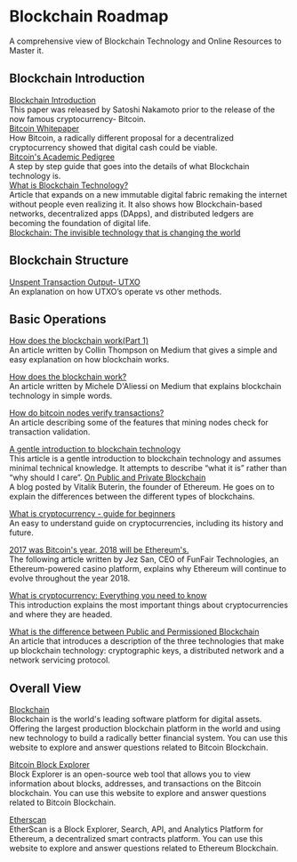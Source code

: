 # Blockchain Roadmap
A comprehensive view of Blockchain Technology and Online Resources to Master it.
## Blockchain Introduction
[Blockchain Introduction](https://www.ibm.com/in-en/topics/what-is-blockchain)   
This paper was released by Satoshi Nakamoto prior to the release of the now famous cryptocurrency- Bitcoin.   
[Bitcoin Whitepaper](https://bitcoin.org/bitcoin.pdf)    
How Bitcoin, a radically different proposal for a decentralized cryptocurrency showed that digital cash could be viable.    
[Bitcoin's Academic Pedigree](https://queue.acm.org/detail.cfm?id=3136559)     
A step by step guide that goes into the details of what Blockchain technology is.    
[What is Blockchain Technology?](https://blockgeeks.com/guides/what-is-blockchain-technology/)    
Article that expands on a new immutable digital fabric remaking the internet without people even realizing it. It also shows how Blockchain-based networks, decentralized apps (DApps), and distributed ledgers are becoming the foundation of digital life.    
[Blockchain: The invisible technology that is changing the world](https://www.pcmag.com/news/blockchain-the-invisible-technology-thats-changing-the-world)   

## Blockchain Structure
[Unspent Transaction Output- UTXO](https://smithandcrown.com/glossary/unspent-transaction-outputs-utxo/)  
An explanation on how UTXO’s operate vs other methods.

## Basic Operations
[How does the blockchain work(Part 1)](https://medium.com/blockchain-review/how-does-the-blockchain-work-for-dummies-explained-simply-9f94d386e093)  
An article written by Collin Thompson on Medium that gives a simple and easy explanation on how blockchain works.

[How does the blockchain work?](https://onezero.medium.com/how-does-the-blockchain-work-98c8cd01d2ae)  
An article written by Michele D'Aliessi on Medium that explains blockchain technology in simple words.

[How do bitcoin nodes verify transactions?](https://smartereum.com/8970/how-do-bitcoin-nodes-verify-transactions/)  
An article describing some of the features that mining nodes check for transaction validation.

[A gentle introduction to blockchain technology](https://bitsonblocks.net/2015/09/09/gentle-introduction-blockchain-technology/)  
This article is a gentle introduction to blockchain technology and assumes minimal technical knowledge. It attempts to describe “what it is” rather than “why should I care”.
[On Public and Private Blockchain](https://blog.ethereum.org/2015/08/07/on-public-and-private-blockchains/)  
A blog posted by Vitalik Buterin, the founder of Ethereum. He goes on to explain the differences between the different types of blockchains.

[What is cryptocurrency - guide for beginners](https://cointelegraph.com/blockchain-for-beginners/what-is-a-cryptocurrency-a-beginners-guide-to-digital-money#accept-as-payment-for-business)  
An easy to understand guide on cryptocurrencies, including its history and future.

[2017 was Bitcoin's year. 2018 will be Ethereum's.](https://www.coindesk.com/markets/2017/12/27/2017-was-bitcoins-year-2018-will-be-ethereums/)  
The following article written by Jez San, CEO of FunFair Technologies, an Ethereum-powered casino platform, explains why Ethereum will continue to evolve throughout the year 2018.

[What is cryptocurrency: Everything you need to know](https://blockgeeks.com/guides/what-is-cryptocurrency/)  
This introduction explains the most important things about cryptocurrencies and where they are headed.

[What is the difference between Public and Permissioned Blockchain](https://www.coindesk.com/learn/how-does-blockchain-technology-work/)  
An article that introduces a description of the three technologies that make up blockchain technology: cryptographic keys, a distributed network and a network servicing protocol.

## Overall View
[Blockchain](https://www.blockchain.com/explorer)  
Blockchain is the world's leading software platform for digital assets. Offering the largest production blockchain platform in the world and using new technology to build a radically better financial system. You can use this website to explore and answer questions related to Bitcoin Blockchain.

[Bitcoin Block Explorer](https://blockexplorer.com/)  
Block Explorer is an open-source web tool that allows you to view information about blocks, addresses, and transactions on the Bitcoin blockchain. You can use this website to explore and answer questions related to Bitcoin Blockchain.

[Etherscan](https://etherscan.io/)  
EtherScan is a Block Explorer, Search, API, and Analytics Platform for Ethereum, a decentralized smart contracts platform. You can use this website to explore and answer questions related to Ethereum Blockchain.
